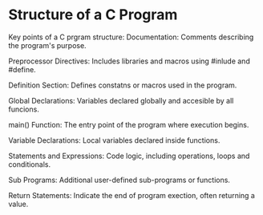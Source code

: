 # Structure of a C Program
Key points of a C prgram structure:
Documentation: Comments describing the program's purpose.

Preprocessor Directives: Includes libraries and macros using #inlude and #define.

Definition Section: Defines constatns or macros used in the program.

Global Declarations: Variables declared globally and accesible by all funcions.

main() Function: The entry point of the program where execution begins.

Variable Declarations: Local variables declared inside functions.

Statements and Expressions: Code logic, including operations, loops and conditionals.

Sub Programs: Additional user-defined sub-programs or functions.

Return Statements: Indicate the end of program exection, often returning a value.

